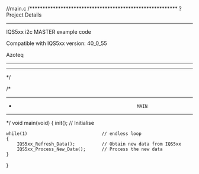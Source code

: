//main.c
/*********************************************************
?Project Details							
**********************************************************

IQS5xx i2c MASTER example code

Compatible with IQS5xx version: 40_0_55

Azoteq

--------------------------------------------------------------------------------------
--------------------------------------------------------------------------------------
*/


/*
********************************************************************************************************************
*													MAIN
********************************************************************************************************************
*/
void main(void)
{
	init();								// Initialise
	
	while(1)							// endless loop
	{
		IQS5xx_Refresh_Data();			// Obtain new data from IQS5xx		
		IQS5xx_Process_New_Data();		// Process the new data
	}
}
